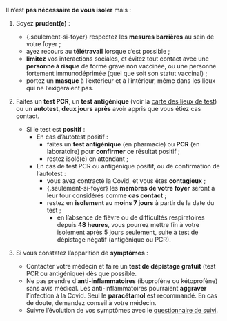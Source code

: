 Il n’est **pas nécessaire de vous isoler** mais :

1. Soyez **prudent(e)** :
    - {.seulement-si-foyer} respectez les **mesures barrières** au sein de votre foyer ;
    - ayez recours au **télétravail** lorsque c’est possible ;
    - **limitez** vos interactions sociales, et évitez tout contact avec une **personne à risque** de forme grave non vaccinée, ou une personne fortement immunodéprimée (quel que soit son statut vaccinal) ;
    - portez un **masque** à l’extérieur et à l’intérieur, même dans les lieux qui ne l’exigeraient pas.

1. Faites un **test PCR**, un **test antigénique** (voir la [carte des lieux de test](https://www.sante.fr/cf/centres-depistage-covid.html)) ou un **autotest**, **deux jours après** avoir appris que vous étiez cas contact.
    - Si le test est **positif** :
        + En cas d’autotest positif :
            * faites un **test antigénique** (en pharmacie) ou **PCR** (en laboratoire) pour **confirmer** ce résultat positif ;
            * restez isolé(e) en attendant ;
        + En cas de test PCR ou antigénique positif, ou de confirmation de l’autotest :
            * vous avez contracté la Covid, et vous êtes **contagieux** ;
            * {.seulement-si-foyer} les **membres de votre foyer** seront à leur tour considérés comme **cas contact** ;
            * restez en **isolement au moins 7 jours** à partir de la date du test ;
                - en l’absence de fièvre ou de difficultés respiratoires depuis **48 heures**, vous pourrez mettre fin à votre isolement après 5 jours seulement, suite à test de dépistage négatif (antigénique ou PCR).

1. Si vous constatez l’apparition de **symptômes** :
    * Contacter votre médecin et faire un **test de dépistage gratuit** (test PCR ou antigénique) dès que possible.
    * Ne pas prendre d’**anti-inflammatoires** (ibuprofène ou kétoprofène) sans avis médical. Les anti-inflammatoires pourraient **aggraver** l’infection à la Covid. Seul le **paracétamol** est recommandé. En cas de doute, demandez conseil à votre médecin.
    * Suivre l’évolution de vos symptômes avec le [questionnaire de suivi](#suivisymptomes).
